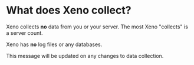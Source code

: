 # What does Xeno collect?

Xeno collects **no** data from you or your server. The most Xeno "collects" is a server count.

Xeno has **no** log files or any databases.

This message will be updated on any changes to data collection.
